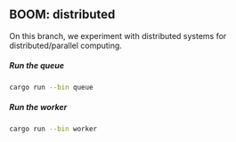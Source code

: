 ## BOOM: distributed

On this branch, we experiment with distributed systems for distributed/parallel computing.

##### Run the queue
```bash
cargo run --bin queue
```

##### Run the worker
```bash
cargo run --bin worker
```

